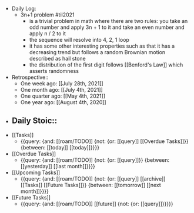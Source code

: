 - Daily Log:
    - 3n+1 problem #til2021
        - is a trivial problem in math where there are two rules: you take an odd number and apply 3n + 1 to it and take an even number and apply n / 2 to it
        - the sequence will resolve into 4, 2, 1 loop
        - it has some other interesting properties such as that it has a decreasing trend but follows a random Brownian motion described as hail stone
        - the distribution of the first digit follows [[Benford's Law]] which asserts randomness
- Retrospective::
    - One week ago: [[July 28th, 2021]]
    - One month ago: [[July 4th, 2021]]
    - One quarter ago: [[May 4th, 2021]]
    - One year ago: [[August 4th, 2020]]
- Daily Stoic::
    - 
- [[Tasks]]
    - {{query: {and: [[roam/TODO]] {not: {or: [[query]] [[Overdue Tasks]]}} {between: [[today]] [[today]]}}}}
- [[Overdue Tasks]]
    - {{query: {and: [[roam/TODO]] {not: {or: [[query]]}} {between: [[yesterday]] [[last month]]}}}}
- [[Upcoming Tasks]]
    - {{query: {and: [[roam/TODO]] {not: {or: [[query]] [[archive]] [[Tasks]] [[Future Tasks]]}} {between: [[tomorrow]] [[next month]]}}}}
- [[Future Tasks]]
    - {{query: {and: [[roam/TODO]] [[future]] {not: {or: [[query]]}}}}}
